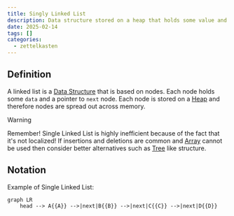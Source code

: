 ```yaml
---
title: Singly Linked List
description: Data structure stored on a heap that holds some value and a pointer to next value.
date: 2025-02-14
tags: []
categories:
  - zettelkasten
---
```


## Definition

A linked list is a [Data Structure](Data%20Structure) that is based on nodes.
Each node holds some `data` and a pointer to `next` node. Each node is stored on
a [Heap](Heap.md) and therefore nodes are spread out across memory. 

> [!Warning]
> Remember! Single Linked List is highly inefficient because of the fact that it's not localized! If insertions and deletions are common and [Array](Array) cannot be used then consider better alternatives such as [Tree](Tree.md) like structure.

## Notation

Example of Single Linked List:

```mermaid
graph LR
    head --> A{{A}} -->|next|B{{B}} -->|next|C{{C}} -->|next|D{{D}}
```
